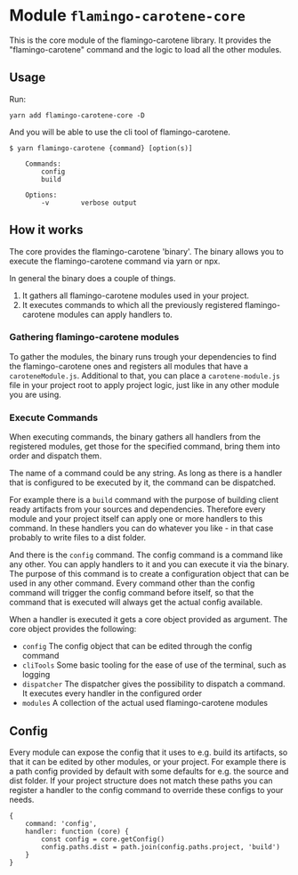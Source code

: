 # Module `flamingo-carotene-core`

This is the core module of the flamingo-carotene library. It provides the "flamingo-carotene" command and the logic to
load all the other modules.

## Usage

Run:

```
yarn add flamingo-carotene-core -D
```
And you will be able to use the cli tool of flamingo-carotene.

```
$ yarn flamingo-carotene {command} [option(s)]

    Commands:
        config
        build

    Options:
        -v        verbose output
```

## How it works

The core provides the flamingo-carotene 'binary'. The binary allows you to execute the flamingo-carotene command via
yarn or npx.

In general the binary does a couple of things.
1. It gathers all flamingo-carotene modules used in your project.
2. It executes commands to which all the previously registered flamingo-carotene modules can apply handlers to.

### Gathering flamingo-carotene modules

To gather the modules, the binary runs trough your dependencies to find the flamingo-carotene ones and registers all
modules that have a `caroteneModule.js`. Additional to that, you can place a `carotene-module.js` file in your project
root to apply project logic, just like in any other module you are using.

### Execute Commands

When executing commands, the binary gathers all handlers from the registered modules, get those for the specified
command, bring them into order and dispatch them.

The name of a command could be any string. As long as there is a handler that is configured to be executed by it, the
command can be dispatched.

For example there is a `build` command with the purpose of building client ready artifacts from your sources and
dependencies.
Therefore every module and your project itself can apply one or more handlers to this command. In these handlers you can
do whatever you like - in that case probably to write files to a dist folder.

And there is the `config` command. The config command is a command like any other. You can apply handlers to it and you
can execute it via the binary. The purpose of this command is to create a configuration object that can be used in any
other command. Every command other than the config command will trigger the config command before itself, so that the
command that is executed will always get the actual config available.

When a handler is executed it gets a core object provided as argument. The core object provides the following:
- `config` The config object that can be edited through the config command
- `cliTools` Some basic tooling for the ease of use of the terminal, such as logging
- `dispatcher` The dispatcher gives the possibility to dispatch a command. It executes every handler in the configured
order
- `modules` A collection of the actual used flamingo-carotene modules

## Config

Every module can expose the config that it uses to e.g. build its artifacts, so that it can be edited by other modules,
or your project.
For example there is a path config provided by default with some defaults for e.g. the source and dist folder. If your
project structure does not match these paths you can register a handler to the config command to override these configs
to your needs.

```
{
    command: 'config',
    handler: function (core) {
        const config = core.getConfig()
        config.paths.dist = path.join(config.paths.project, 'build')
    }
}
```
